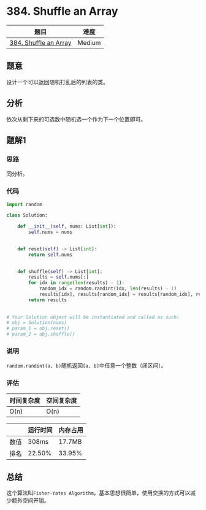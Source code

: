 # 384. Shuffle an Array

| 题目 | 难度 |
| ---- | ---- |
| [384. Shuffle an Array](https://leetcode.com/problems/shuffle-an-array/) | Medium |

## 题意

设计一个可以返回随机打乱后的列表的类。

## 分析

依次从剩下来的可选数中随机选一个作为下一个位置即可。

## 题解1

### 思路

同分析。

### 代码

```python
import random

class Solution:

    def __init__(self, nums: List[int]):
        self.nums = nums
        

    def reset(self) -> List[int]:
        return self.nums
        

    def shuffle(self) -> List[int]:
        results = self.nums[:]
        for idx in range(len(results) - 1):
            random_idx = random.randint(idx, len(results) - 1)
            results[idx], results[random_idx] = results[random_idx], results[idx]
        return results
            
        
# Your Solution object will be instantiated and called as such:
# obj = Solution(nums)
# param_1 = obj.reset()
# param_2 = obj.shuffle()
```

### 说明

`random.randint(a, b)`随机返回`[a, b]`中任意一个整数（闭区间）。

### 评估

| 时间复杂度 | 空间复杂度 |
| ---- | ---- |
| O(n) | O(n) |

| | 运行时间 | 内存占用 |
| ---- | ---- | ---- |
| 数值 | 308ms | 17.7MB |
| 排名 | 22.50% | 33.95% |

## 总结

这个算法叫`Fisher-Yates Algorithm`，基本思想很简单，使用交换的方式可以减少额外空间开销。
